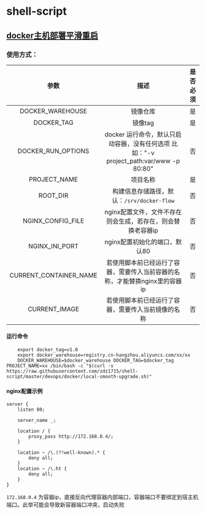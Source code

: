 # shell-script

## [docker主机部署平滑重启](./devops/docker/local-smooth-upgrade.sh) 

### 使用方式：

| 参数 | 描述 | 是否必须 |
| :----: | :----: | :----: |
| DOCKER_WAREHOUSE | 镜像仓库 | 是 |
| DOCKER_TAG | 镜像tag | 是 |
| DOCKER_RUN_OPTIONS | docker 运行命令，默认只启动容器，没有任何选项 比如："-v project_path:var/www -p 80:80" | 否 |
| PROJECT_NAME | 项目名称 | 是 |
| ROOT_DIR | 构建信息存储路径，默认：`/srv/docker-flow` | 否 |
| NGINX_CONFIG_FILE | nginx配置文件，文件不存在则会生成，若存在，则会替换老容器ip| 否 |
| NGINX_INI_PORT | nginx配置初始化的端口，默认80 | 否 |
| CURRENT_CONTAINER_NAME | 若使用脚本前已经运行了容器，需要传入当前容器的名称，才能替换nginx里的容器ip | 否 |
| CURRENT_IMAGE | 若使用脚本前已经运行了容器，需要传入当前镜像的名称 | 否 |

#### 运行命令
```shell script
    export docker_tag=v1.0
    export docker_warehouse=registry.cn-hangzhou.aliyuncs.com/xx/xx
    DOCKER_WAREHOUSE=$docker_warehouse DOCKER_TAG=$docker_tag PROJECT_NAME=xx /bin/bash -c "$(curl -s  https://raw.githubusercontent.com/zdz1715/shell-script/master/devops/docker/local-smooth-upgrade.sh)"
```

#### nginx配置示例
```editorconfig
server {
    listen 80;

    server_name _;

    location / {
        proxy_pass http://172.168.0.4/;
    }

    location ~ /\.(?!well-known).* {
        deny all;
    }
    location ~ /\.ht {
        deny all;
    }
}
```

`172.168.0.4` 为容器ip，直接反向代理容器内部端口，容器端口不要绑定到宿主机端口。此举可能会导致新容器端口冲突，启动失败

